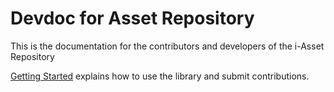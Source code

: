 # Devdoc for Asset Repository
This is the documentation for the contributors and developers of the i-Asset Repository

[Getting Started](./topic/intro.md) explains how to use the library and submit contributions.
